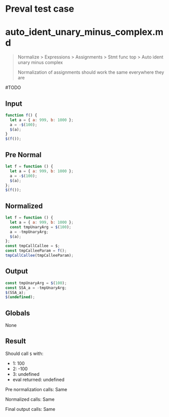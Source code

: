 # Preval test case

# auto_ident_unary_minus_complex.md

> Normalize > Expressions > Assignments > Stmt func top > Auto ident unary minus complex
>
> Normalization of assignments should work the same everywhere they are

#TODO

## Input

`````js filename=intro
function f() {
  let a = { a: 999, b: 1000 };
  a = -$(100);
  $(a);
}
$(f());
`````

## Pre Normal

`````js filename=intro
let f = function () {
  let a = { a: 999, b: 1000 };
  a = -$(100);
  $(a);
};
$(f());
`````

## Normalized

`````js filename=intro
let f = function () {
  let a = { a: 999, b: 1000 };
  const tmpUnaryArg = $(100);
  a = -tmpUnaryArg;
  $(a);
};
const tmpCallCallee = $;
const tmpCalleeParam = f();
tmpCallCallee(tmpCalleeParam);
`````

## Output

`````js filename=intro
const tmpUnaryArg = $(100);
const SSA_a = -tmpUnaryArg;
$(SSA_a);
$(undefined);
`````

## Globals

None

## Result

Should call `$` with:
 - 1: 100
 - 2: -100
 - 3: undefined
 - eval returned: undefined

Pre normalization calls: Same

Normalized calls: Same

Final output calls: Same
